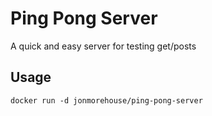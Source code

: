 Ping Pong Server
================

A quick and easy server for testing get/posts 

Usage
-----

```
docker run -d jonmorehouse/ping-pong-server 


```
